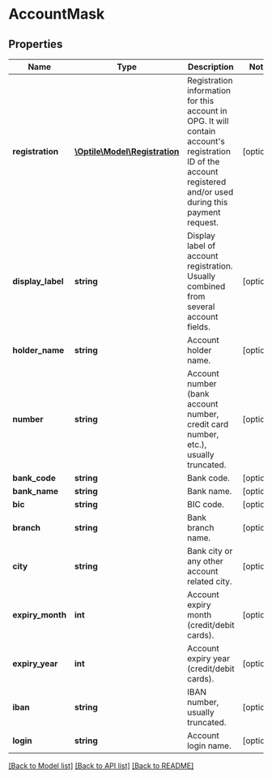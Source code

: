 # AccountMask

## Properties
Name | Type | Description | Notes
------------ | ------------- | ------------- | -------------
**registration** | [**\Optile\Model\Registration**](Registration.md) | Registration information for this account in OPG. It will contain account&#39;s registration ID of the account registered and/or used during this payment request. | [optional] 
**display_label** | **string** | Display label of account registration. Usually combined from several account fields. | [optional] 
**holder_name** | **string** | Account holder name. | [optional] 
**number** | **string** | Account number (bank account number, credit card number, etc.), usually truncated. | [optional] 
**bank_code** | **string** | Bank code. | [optional] 
**bank_name** | **string** | Bank name. | [optional] 
**bic** | **string** | BIC code. | [optional] 
**branch** | **string** | Bank branch name. | [optional] 
**city** | **string** | Bank city or any other account related city. | [optional] 
**expiry_month** | **int** | Account expiry month (credit/debit cards). | [optional] 
**expiry_year** | **int** | Account expiry year (credit/debit cards). | [optional] 
**iban** | **string** | IBAN number, usually truncated. | [optional] 
**login** | **string** | Account login name. | [optional] 

[[Back to Model list]](../README.md#documentation-for-models) [[Back to API list]](../README.md#documentation-for-api-endpoints) [[Back to README]](../README.md)


